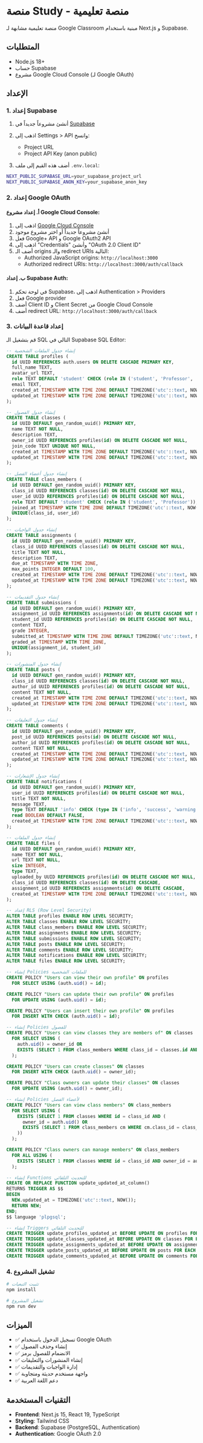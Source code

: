 # منصة Study - منصة تعليمية

منصة تعليمية مشابهة لـ Google Classroom مبنية باستخدام Next.js و Supabase.

## المتطلبات

- Node.js 18+
- حساب Supabase
- مشروع Google Cloud Console (لـ Google OAuth)

## الإعداد

### 1. إعداد Supabase

1. أنشئ مشروعاً جديداً في [Supabase](https://supabase.com)
2. اذهب إلى Settings > API وانسخ:
   - Project URL
   - Project API Key (anon public)

3. أضف هذه القيم إلى ملف `.env.local`:

```bash
NEXT_PUBLIC_SUPABASE_URL=your_supabase_project_url
NEXT_PUBLIC_SUPABASE_ANON_KEY=your_supabase_anon_key
```

### 2. إعداد Google OAuth

#### أ. إعداد مشروع Google Cloud Console:

1. اذهب إلى [Google Cloud Console](https://console.cloud.google.com)
2. أنشئ مشروعاً جديداً أو اختر مشروع موجود
3. فعل Google+ API و Google OAuth2 API
4. اذهب إلى "Credentials" وأنشئ "OAuth 2.0 Client ID"
5. أضف الـ origins والـ redirect URIs التالية:
   - Authorized JavaScript origins: `http://localhost:3000`
   - Authorized redirect URIs: `http://localhost:3000/auth/callback`

#### ب. إعداد Supabase Auth:

1. في لوحة تحكم Supabase، اذهب إلى Authentication > Providers
2. فعل Google provider
3. أضف Client ID و Client Secret من Google Cloud Console
4. أضف redirect URL: `http://localhost:3000/auth/callback`

### 3. إعداد قاعدة البيانات

قم بتشغيل الـ SQL التالي في Supabase SQL Editor:

```sql
-- إنشاء جدول الملفات الشخصية
CREATE TABLE profiles (
  id UUID REFERENCES auth.users ON DELETE CASCADE PRIMARY KEY,
  full_name TEXT,
  avatar_url TEXT,
  role TEXT DEFAULT 'student' CHECK (role IN ('student', 'Professor', 'admin')),
  email TEXT,
  created_at TIMESTAMP WITH TIME ZONE DEFAULT TIMEZONE('utc'::text, NOW()) NOT NULL,
  updated_at TIMESTAMP WITH TIME ZONE DEFAULT TIMEZONE('utc'::text, NOW()) NOT NULL
);

-- إنشاء جدول الفصول
CREATE TABLE classes (
  id UUID DEFAULT gen_random_uuid() PRIMARY KEY,
  name TEXT NOT NULL,
  description TEXT,
  owner_id UUID REFERENCES profiles(id) ON DELETE CASCADE NOT NULL,
  join_code TEXT UNIQUE NOT NULL,
  created_at TIMESTAMP WITH TIME ZONE DEFAULT TIMEZONE('utc'::text, NOW()) NOT NULL,
  updated_at TIMESTAMP WITH TIME ZONE DEFAULT TIMEZONE('utc'::text, NOW()) NOT NULL
);

-- إنشاء جدول أعضاء الفصل
CREATE TABLE class_members (
  id UUID DEFAULT gen_random_uuid() PRIMARY KEY,
  class_id UUID REFERENCES classes(id) ON DELETE CASCADE NOT NULL,
  user_id UUID REFERENCES profiles(id) ON DELETE CASCADE NOT NULL,
  role TEXT DEFAULT 'student' CHECK (role IN ('student', 'Professor')),
  joined_at TIMESTAMP WITH TIME ZONE DEFAULT TIMEZONE('utc'::text, NOW()) NOT NULL,
  UNIQUE(class_id, user_id)
);

-- إنشاء جدول الواجبات
CREATE TABLE assignments (
  id UUID DEFAULT gen_random_uuid() PRIMARY KEY,
  class_id UUID REFERENCES classes(id) ON DELETE CASCADE NOT NULL,
  title TEXT NOT NULL,
  description TEXT,
  due_at TIMESTAMP WITH TIME ZONE,
  max_points INTEGER DEFAULT 100,
  created_at TIMESTAMP WITH TIME ZONE DEFAULT TIMEZONE('utc'::text, NOW()) NOT NULL,
  updated_at TIMESTAMP WITH TIME ZONE DEFAULT TIMEZONE('utc'::text, NOW()) NOT NULL
);

-- إنشاء جدول التقديمات
CREATE TABLE submissions (
  id UUID DEFAULT gen_random_uuid() PRIMARY KEY,
  assignment_id UUID REFERENCES assignments(id) ON DELETE CASCADE NOT NULL,
  student_id UUID REFERENCES profiles(id) ON DELETE CASCADE NOT NULL,
  content TEXT,
  grade INTEGER,
  submitted_at TIMESTAMP WITH TIME ZONE DEFAULT TIMEZONE('utc'::text, NOW()) NOT NULL,
  graded_at TIMESTAMP WITH TIME ZONE,
  UNIQUE(assignment_id, student_id)
);

-- إنشاء جدول المنشورات
CREATE TABLE posts (
  id UUID DEFAULT gen_random_uuid() PRIMARY KEY,
  class_id UUID REFERENCES classes(id) ON DELETE CASCADE NOT NULL,
  author_id UUID REFERENCES profiles(id) ON DELETE CASCADE NOT NULL,
  content TEXT NOT NULL,
  created_at TIMESTAMP WITH TIME ZONE DEFAULT TIMEZONE('utc'::text, NOW()) NOT NULL,
  updated_at TIMESTAMP WITH TIME ZONE DEFAULT TIMEZONE('utc'::text, NOW()) NOT NULL
);

-- إنشاء جدول التعليقات
CREATE TABLE comments (
  id UUID DEFAULT gen_random_uuid() PRIMARY KEY,
  post_id UUID REFERENCES posts(id) ON DELETE CASCADE NOT NULL,
  author_id UUID REFERENCES profiles(id) ON DELETE CASCADE NOT NULL,
  content TEXT NOT NULL,
  created_at TIMESTAMP WITH TIME ZONE DEFAULT TIMEZONE('utc'::text, NOW()) NOT NULL,
  updated_at TIMESTAMP WITH TIME ZONE DEFAULT TIMEZONE('utc'::text, NOW()) NOT NULL
);

-- إنشاء جدول الإشعارات
CREATE TABLE notifications (
  id UUID DEFAULT gen_random_uuid() PRIMARY KEY,
  user_id UUID REFERENCES profiles(id) ON DELETE CASCADE NOT NULL,
  title TEXT NOT NULL,
  message TEXT,
  type TEXT DEFAULT 'info' CHECK (type IN ('info', 'success', 'warning', 'error')),
  read BOOLEAN DEFAULT FALSE,
  created_at TIMESTAMP WITH TIME ZONE DEFAULT TIMEZONE('utc'::text, NOW()) NOT NULL
);

-- إنشاء جدول الملفات
CREATE TABLE files (
  id UUID DEFAULT gen_random_uuid() PRIMARY KEY,
  name TEXT NOT NULL,
  url TEXT NOT NULL,
  size INTEGER,
  type TEXT,
  uploaded_by UUID REFERENCES profiles(id) ON DELETE CASCADE NOT NULL,
  class_id UUID REFERENCES classes(id) ON DELETE CASCADE,
  assignment_id UUID REFERENCES assignments(id) ON DELETE CASCADE,
  created_at TIMESTAMP WITH TIME ZONE DEFAULT TIMEZONE('utc'::text, NOW()) NOT NULL
);

-- إعداد RLS (Row Level Security)
ALTER TABLE profiles ENABLE ROW LEVEL SECURITY;
ALTER TABLE classes ENABLE ROW LEVEL SECURITY;
ALTER TABLE class_members ENABLE ROW LEVEL SECURITY;
ALTER TABLE assignments ENABLE ROW LEVEL SECURITY;
ALTER TABLE submissions ENABLE ROW LEVEL SECURITY;
ALTER TABLE posts ENABLE ROW LEVEL SECURITY;
ALTER TABLE comments ENABLE ROW LEVEL SECURITY;
ALTER TABLE notifications ENABLE ROW LEVEL SECURITY;
ALTER TABLE files ENABLE ROW LEVEL SECURITY;

-- إنشاء Policies للملفات الشخصية
CREATE POLICY "Users can view their own profile" ON profiles
  FOR SELECT USING (auth.uid() = id);

CREATE POLICY "Users can update their own profile" ON profiles
  FOR UPDATE USING (auth.uid() = id);

CREATE POLICY "Users can insert their own profile" ON profiles
  FOR INSERT WITH CHECK (auth.uid() = id);

-- إنشاء Policies للفصول
CREATE POLICY "Users can view classes they are members of" ON classes
  FOR SELECT USING (
    auth.uid() = owner_id OR
    EXISTS (SELECT 1 FROM class_members WHERE class_id = classes.id AND user_id = auth.uid())
  );

CREATE POLICY "Users can create classes" ON classes
  FOR INSERT WITH CHECK (auth.uid() = owner_id);

CREATE POLICY "Class owners can update their classes" ON classes
  FOR UPDATE USING (auth.uid() = owner_id);

-- إنشاء Policies لأعضاء الفصل
CREATE POLICY "Users can view class members" ON class_members
  FOR SELECT USING (
    EXISTS (SELECT 1 FROM classes WHERE id = class_id AND (
      owner_id = auth.uid() OR
      EXISTS (SELECT 1 FROM class_members cm WHERE cm.class_id = class_members.class_id AND cm.user_id = auth.uid())
    ))
  );

CREATE POLICY "Class owners can manage members" ON class_members
  FOR ALL USING (
    EXISTS (SELECT 1 FROM classes WHERE id = class_id AND owner_id = auth.uid())
  );

-- إنشاء Functions للتحديث التلقائي
CREATE OR REPLACE FUNCTION update_updated_at_column()
RETURNS TRIGGER AS $$
BEGIN
  NEW.updated_at = TIMEZONE('utc'::text, NOW());
  RETURN NEW;
END;
$$ language 'plpgsql';

-- إنشاء Triggers للتحديث التلقائي
CREATE TRIGGER update_profiles_updated_at BEFORE UPDATE ON profiles FOR EACH ROW EXECUTE FUNCTION update_updated_at_column();
CREATE TRIGGER update_classes_updated_at BEFORE UPDATE ON classes FOR EACH ROW EXECUTE FUNCTION update_updated_at_column();
CREATE TRIGGER update_assignments_updated_at BEFORE UPDATE ON assignments FOR EACH ROW EXECUTE FUNCTION update_updated_at_column();
CREATE TRIGGER update_posts_updated_at BEFORE UPDATE ON posts FOR EACH ROW EXECUTE FUNCTION update_updated_at_column();
CREATE TRIGGER update_comments_updated_at BEFORE UPDATE ON comments FOR EACH ROW EXECUTE FUNCTION update_updated_at_column();
```

### 4. تشغيل المشروع

```bash
# تثبيت التبعيات
npm install

# تشغيل المشروع
npm run dev
```

## الميزات

- ✅ تسجيل الدخول باستخدام Google OAuth
- ✅ إنشاء وحذف الفصول
- ✅ الانضمام للفصول برمز
- ✅ إنشاء المنشورات والتعليقات
- ✅ إدارة الواجبات والتقديمات
- ✅ واجهة مستخدم حديثة ومتجاوبة
- ✅ دعم اللغة العربية

## التقنيات المستخدمة

- **Frontend**: Next.js 15, React 19, TypeScript
- **Styling**: Tailwind CSS
- **Backend**: Supabase (PostgreSQL, Authentication)
- **Authentication**: Google OAuth 2.0
